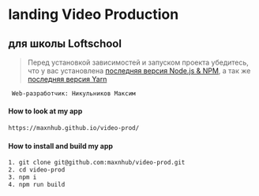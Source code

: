 
# landing Video Production

##  для школы Loftschool

> Перед установкой зависимостей и запуском проекта убедитесь, что у вас установлена [последняя версия Node.js & NPM](https://nodejs.org/en/download/current/), а так же 
[последняя версия Yarn](https://yarnpkg.com/ru/docs/install)


```sh
 Web-разработчик: Никульников Максим

```

#### How to look at my app

```sh
https://maxnhub.github.io/video-prod/
```

#### How to install and build my app

```sh
1. git clone git@github.com:maxnhub/video-prod.git
2. cd video-prod
3. npm i
4. npm run build
```